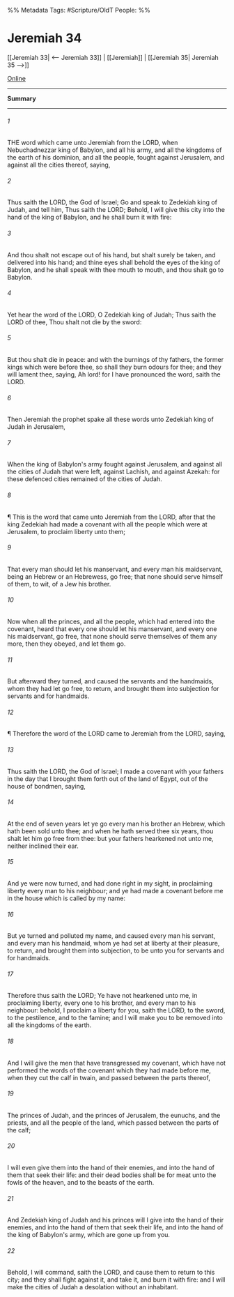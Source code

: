 

%% Metadata
Tags: #Scripture/OldT
People: 
%%
# Jeremiah 34
[[Jeremiah 33| <-- Jeremiah 33]] | [[Jeremiah]] | [[Jeremiah 35| Jeremiah 35 -->]]

[Online](https://churchofjesuschrist.org/study/scriptures/ot/jer/34?lang=eng)

---
__Summary__



---

###### 1
THE word which came unto Jeremiah from the LORD, when Nebuchadnezzar king of Babylon, and all his army, and all the kingdoms of the earth of his dominion, and all the people, fought against Jerusalem, and against all the cities thereof, saying,
###### 2
Thus saith the LORD, the God of Israel; Go and speak to Zedekiah king of Judah, and tell him, Thus saith the LORD; Behold, I will give this city into the hand of the king of Babylon, and he shall burn it with fire:
###### 3
And thou shalt not escape out of his hand, but shalt surely be taken, and delivered into his hand; and thine eyes shall behold the eyes of the king of Babylon, and he shall speak with thee mouth to mouth, and thou shalt go to Babylon.
###### 4
Yet hear the word of the LORD, O Zedekiah king of Judah; Thus saith the LORD of thee, Thou shalt not die by the sword:
###### 5
But thou shalt die in peace: and with the burnings of thy fathers, the former kings which were before thee, so shall they burn odours for thee; and they will lament thee, saying, Ah lord! for I have pronounced the word, saith the LORD.
###### 6
Then Jeremiah the prophet spake all these words unto Zedekiah king of Judah in Jerusalem,
###### 7
When the king of Babylon's army fought against Jerusalem, and against all the cities of Judah that were left, against Lachish, and against Azekah: for these defenced cities remained of the cities of Judah.
###### 8
¶ This is the word that came unto Jeremiah from the LORD, after that the king Zedekiah had made a covenant with all the people which were at Jerusalem, to proclaim liberty unto them;
###### 9
That every man should let his manservant, and every man his maidservant, being an Hebrew or an Hebrewess, go free; that none should serve himself of them, to wit, of a Jew his brother.
###### 10
Now when all the princes, and all the people, which had entered into the covenant, heard that every one should let his manservant, and every one his maidservant, go free, that none should serve themselves of them any more, then they obeyed, and let them go.
###### 11
But afterward they turned, and caused the servants and the handmaids, whom they had let go free, to return, and brought them into subjection for servants and for handmaids.
###### 12
¶ Therefore the word of the LORD came to Jeremiah from the  LORD, saying,
###### 13
Thus saith the LORD, the God of Israel; I made a covenant with your fathers in the day that I brought them forth out of the land of Egypt, out of the house of bondmen, saying,
###### 14
At the end of seven years let ye go every man his brother an Hebrew, which hath been sold unto thee; and when he hath served thee six years, thou shalt let him go free from thee: but your fathers hearkened not unto me, neither inclined their ear.
###### 15
And ye were now turned, and had done right in my sight, in proclaiming liberty every man to his neighbour; and ye had made a covenant before me in the house which is called by my name:
###### 16
But ye turned and polluted my name, and caused every man his servant, and every man his handmaid, whom ye had set at liberty at their pleasure, to return, and brought them into subjection, to be unto you for servants and for handmaids.
###### 17
Therefore thus saith the LORD; Ye have not hearkened unto me, in proclaiming liberty, every one to his brother, and every man to his neighbour: behold, I proclaim a liberty for you, saith the LORD, to the sword, to the pestilence, and to the famine; and I will make you to be removed into all the kingdoms of the earth.
###### 18
And I will give the men that have transgressed my covenant, which have not performed the words of the covenant which they had made before me, when they cut the calf in twain, and passed between the parts thereof,
###### 19
The princes of Judah, and the princes of Jerusalem, the eunuchs, and the priests, and all the people of the land, which passed between the parts of the calf;
###### 20
I will even give them into the hand of their enemies, and into the hand of them that seek their life: and their dead bodies shall be for meat unto the fowls of the heaven, and to the beasts of the earth.
###### 21
And Zedekiah king of Judah and his princes will I give into the hand of their enemies, and into the hand of them that seek their life, and into the hand of the king of Babylon's army, which are gone up from you.
###### 22
Behold, I will command, saith the LORD, and cause them to return to this city; and they shall fight against it, and take it, and burn it with fire: and I will make the cities of Judah a desolation without an inhabitant.



